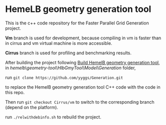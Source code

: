 <!-- This file is part of HemeLB and is Copyright (C) -->
<!-- the HemeLB team and/or their institutions, as detailed in the -->
<!-- file AUTHORS. This software is provided under the terms of the -->
<!-- license in the file LICENSE. -->
# HemeLB geometry generation tool

This is the c++ code repository for the Faster Parallel Grid Generation project. 

**Vm** branch is used for development, because compiling in vm is faster than in cirrus and vm virtual machine is more accessible. 

**Cirrus** branch is used for profiling and benchmarking results.

After building the project following [Build HemelB geometry generation tool](https://git.ecdf.ed.ac.uk/msc-23-24/s2484724/-/blob/main/command.md), in *hemelb\geometry-tool\HlbGmyTool\Model\Generation* folder, 

run `git clone https://github.com/yyggs/Generation.git` 

to replace the HemelB geometry generation tool C++ code with the code in this repo.

Then run `git checkout Cirrus/vm` to switch to the corresponding branch (depend on the platform). 

run `./relwithdebinfo.sh` to rebuild the project. 
